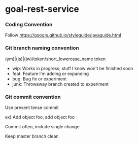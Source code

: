 # goal-rest-service

### Coding Convention

Follow https://google.github.io/styleguide/javaguide.html

### Git branch naming convention
(ym)|(js)|(jw)/token/short_lowercase_name
token
- wip:       Works in progress; stuff I know won't be finished soon
- feat:      Feature I'm adding or expanding
- bug:       Bug fix or experiment
- junk:      Throwaway branch created to experiment

### Git commit convention
Use present tense commit

ex) Add object foo, add object foo

Commit often, include single change

Keep master branch clean
